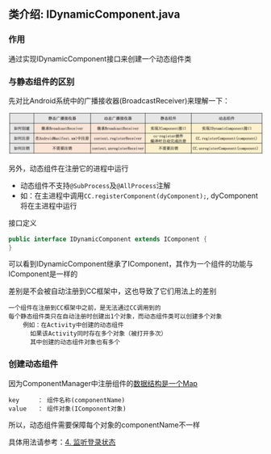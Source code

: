 ## 类介绍: IDynamicComponent.java

### 作用

通过实现IDynamicComponent接口来创建一个动态组件类

### 与静态组件的区别

先对比Android系统中的广播接收器(BroadcastReceiver)来理解一下：

<img src="../imgs/IDynamicComponent.png"/>

另外，动态组件在注册它的进程中运行

- 动态组件不支持`@SubProcess`及`@AllProcess`注解
- 如：在主进程中调用`CC.registerComponent(dyComponent);`, dyComponent 将在主进程中运行

接口定义
```java
public interface IDynamicComponent extends IComponent {
}
```
可以看到IDynamicComponent继承了IComponent，其作为一个组件的功能与IComponent是一样的

差别是不会被自动注册到CC框架中，这也导致了它们用法上的差别
~~~
一个组件在注册到CC框架中之前，是无法通过CC调用到的
每个静态组件类只在自动注册时创建出1个对象，而动态组件类可以创建多个对象
    例如：在Activity中创建的动态组件
      如果该Activity同时存在多个对象（被打开多次）
      其中创建的动态组件对象也有多个
~~~

### 创建动态组件

因为ComponentManager中注册组件的[数据结构是一个Map][1]
~~~
key     ： 组件名称(componentName)
value   ： 组件对象(IComponent对象)
~~~

所以，动态组件需要保障每个对象的componentName不一样


具体用法请参考：[4. 监听登录状态][2]




[1]: https://github.com/luckybilly/CC/blob/master/cc/src/main/java/com/billy/cc/core/component/ComponentManager.java#L26
[2]: #/practice_4
